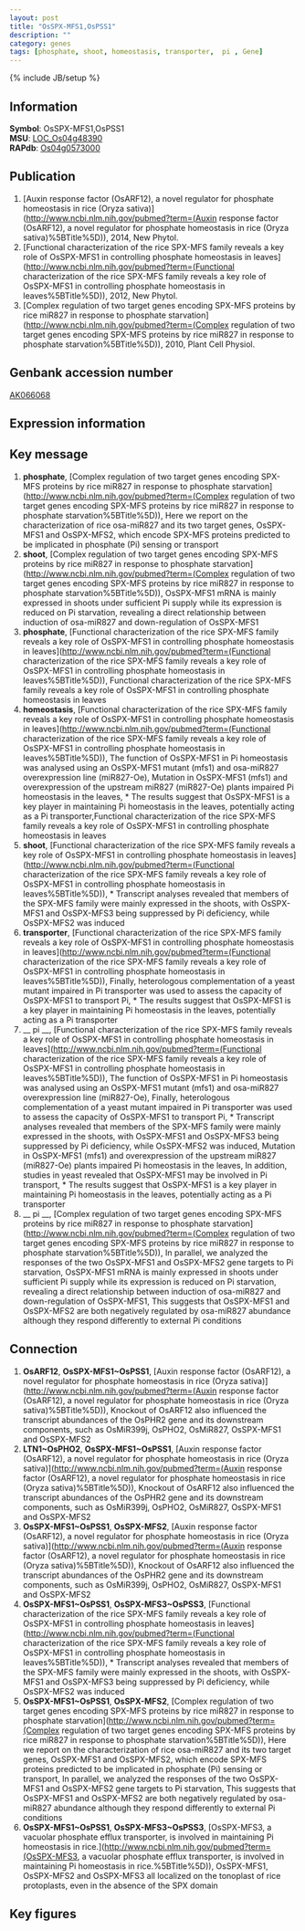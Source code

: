 ```yaml
---
layout: post
title: "OsSPX-MFS1,OsPSS1"
description: ""
category: genes
tags: [phosphate, shoot, homeostasis, transporter,  pi , Gene]
---
```

{% include JB/setup %}

## Information
__Symbol__: OsSPX-MFS1,OsPSS1  
__MSU__: [LOC_Os04g48390](http://rice.plantbiology.msu.edu/cgi-bin/ORF_infopage.cgi?orf=LOC_Os04g48390)  
__RAPdb__: [Os04g0573000](http://rapdb.dna.affrc.go.jp/viewer/gbrowse_details/irgsp1?name=Os04g0573000)  

## Publication
1. [Auxin response factor (OsARF12), a novel regulator for phosphate homeostasis in rice (Oryza sativa)](http://www.ncbi.nlm.nih.gov/pubmed?term=(Auxin response factor (OsARF12), a novel regulator for phosphate homeostasis in rice (Oryza sativa)%5BTitle%5D)), 2014, New Phytol.
2. [Functional characterization of the rice SPX-MFS family reveals a key role of OsSPX-MFS1 in controlling phosphate homeostasis in leaves](http://www.ncbi.nlm.nih.gov/pubmed?term=(Functional characterization of the rice SPX-MFS family reveals a key role of OsSPX-MFS1 in controlling phosphate homeostasis in leaves%5BTitle%5D)), 2012, New Phytol.
3. [Complex regulation of two target genes encoding SPX-MFS proteins by rice miR827 in response to phosphate starvation](http://www.ncbi.nlm.nih.gov/pubmed?term=(Complex regulation of two target genes encoding SPX-MFS proteins by rice miR827 in response to phosphate starvation%5BTitle%5D)), 2010, Plant Cell Physiol.

## Genbank accession number
[AK066068](http://www.ncbi.nlm.nih.gov/nuccore/AK066068)

## Expression information

## Key message
1. __phosphate__, [Complex regulation of two target genes encoding SPX-MFS proteins by rice miR827 in response to phosphate starvation](http://www.ncbi.nlm.nih.gov/pubmed?term=(Complex regulation of two target genes encoding SPX-MFS proteins by rice miR827 in response to phosphate starvation%5BTitle%5D)), Here we report on the characterization of rice osa-miR827 and its two target genes, OsSPX-MFS1 and OsSPX-MFS2, which encode SPX-MFS proteins predicted to be implicated in phosphate (Pi) sensing or transport
2. __shoot__, [Complex regulation of two target genes encoding SPX-MFS proteins by rice miR827 in response to phosphate starvation](http://www.ncbi.nlm.nih.gov/pubmed?term=(Complex regulation of two target genes encoding SPX-MFS proteins by rice miR827 in response to phosphate starvation%5BTitle%5D)),  OsSPX-MFS1 mRNA is mainly expressed in shoots under sufficient Pi supply while its expression is reduced on Pi starvation, revealing a direct relationship between induction of osa-miR827 and down-regulation of OsSPX-MFS1
3. __phosphate__, [Functional characterization of the rice SPX-MFS family reveals a key role of OsSPX-MFS1 in controlling phosphate homeostasis in leaves](http://www.ncbi.nlm.nih.gov/pubmed?term=(Functional characterization of the rice SPX-MFS family reveals a key role of OsSPX-MFS1 in controlling phosphate homeostasis in leaves%5BTitle%5D)), Functional characterization of the rice SPX-MFS family reveals a key role of OsSPX-MFS1 in controlling phosphate homeostasis in leaves
4. __homeostasis__, [Functional characterization of the rice SPX-MFS family reveals a key role of OsSPX-MFS1 in controlling phosphate homeostasis in leaves](http://www.ncbi.nlm.nih.gov/pubmed?term=(Functional characterization of the rice SPX-MFS family reveals a key role of OsSPX-MFS1 in controlling phosphate homeostasis in leaves%5BTitle%5D)),  The function of OsSPX-MFS1 in Pi homeostasis was analysed using an OsSPX-MFS1 mutant (mfs1) and osa-miR827 overexpression line (miR827-Oe), Mutation in OsSPX-MFS1 (mfs1) and overexpression of the upstream miR827 (miR827-Oe) plants impaired Pi homeostasis in the leaves, * The results suggest that OsSPX-MFS1 is a key player in maintaining Pi homeostasis in the leaves, potentially acting as a Pi transporter,Functional characterization of the rice SPX-MFS family reveals a key role of OsSPX-MFS1 in controlling phosphate homeostasis in leaves
5. __shoot__, [Functional characterization of the rice SPX-MFS family reveals a key role of OsSPX-MFS1 in controlling phosphate homeostasis in leaves](http://www.ncbi.nlm.nih.gov/pubmed?term=(Functional characterization of the rice SPX-MFS family reveals a key role of OsSPX-MFS1 in controlling phosphate homeostasis in leaves%5BTitle%5D)),  * Transcript analyses revealed that members of the SPX-MFS family were mainly expressed in the shoots, with OsSPX-MFS1 and OsSPX-MFS3 being suppressed by Pi deficiency, while OsSPX-MFS2 was induced
6. __transporter__, [Functional characterization of the rice SPX-MFS family reveals a key role of OsSPX-MFS1 in controlling phosphate homeostasis in leaves](http://www.ncbi.nlm.nih.gov/pubmed?term=(Functional characterization of the rice SPX-MFS family reveals a key role of OsSPX-MFS1 in controlling phosphate homeostasis in leaves%5BTitle%5D)),  Finally, heterologous complementation of a yeast mutant impaired in Pi transporter was used to assess the capacity of OsSPX-MFS1 to transport Pi, * The results suggest that OsSPX-MFS1 is a key player in maintaining Pi homeostasis in the leaves, potentially acting as a Pi transporter
7. __ pi __, [Functional characterization of the rice SPX-MFS family reveals a key role of OsSPX-MFS1 in controlling phosphate homeostasis in leaves](http://www.ncbi.nlm.nih.gov/pubmed?term=(Functional characterization of the rice SPX-MFS family reveals a key role of OsSPX-MFS1 in controlling phosphate homeostasis in leaves%5BTitle%5D)),  The function of OsSPX-MFS1 in Pi homeostasis was analysed using an OsSPX-MFS1 mutant (mfs1) and osa-miR827 overexpression line (miR827-Oe), Finally, heterologous complementation of a yeast mutant impaired in Pi transporter was used to assess the capacity of OsSPX-MFS1 to transport Pi, * Transcript analyses revealed that members of the SPX-MFS family were mainly expressed in the shoots, with OsSPX-MFS1 and OsSPX-MFS3 being suppressed by Pi deficiency, while OsSPX-MFS2 was induced, Mutation in OsSPX-MFS1 (mfs1) and overexpression of the upstream miR827 (miR827-Oe) plants impaired Pi homeostasis in the leaves, In addition, studies in yeast revealed that OsSPX-MFS1 may be involved in Pi transport, * The results suggest that OsSPX-MFS1 is a key player in maintaining Pi homeostasis in the leaves, potentially acting as a Pi transporter
8. __ pi __, [Complex regulation of two target genes encoding SPX-MFS proteins by rice miR827 in response to phosphate starvation](http://www.ncbi.nlm.nih.gov/pubmed?term=(Complex regulation of two target genes encoding SPX-MFS proteins by rice miR827 in response to phosphate starvation%5BTitle%5D)),  In parallel, we analyzed the responses of the two OsSPX-MFS1 and OsSPX-MFS2 gene targets to Pi starvation, OsSPX-MFS1 mRNA is mainly expressed in shoots under sufficient Pi supply while its expression is reduced on Pi starvation, revealing a direct relationship between induction of osa-miR827 and down-regulation of OsSPX-MFS1, This suggests that OsSPX-MFS1 and OsSPX-MFS2 are both negatively regulated by osa-miR827 abundance although they respond differently to external Pi conditions

## Connection
1. __OsARF12__, __OsSPX-MFS1~OsPSS1__, [Auxin response factor (OsARF12), a novel regulator for phosphate homeostasis in rice (Oryza sativa)](http://www.ncbi.nlm.nih.gov/pubmed?term=(Auxin response factor (OsARF12), a novel regulator for phosphate homeostasis in rice (Oryza sativa)%5BTitle%5D)),  Knockout of OsARF12 also influenced the transcript abundances of the OsPHR2 gene and its downstream components, such as OsMiR399j, OsPHO2, OsMiR827, OsSPX-MFS1 and OsSPX-MFS2
2. __LTN1~OsPHO2__, __OsSPX-MFS1~OsPSS1__, [Auxin response factor (OsARF12), a novel regulator for phosphate homeostasis in rice (Oryza sativa)](http://www.ncbi.nlm.nih.gov/pubmed?term=(Auxin response factor (OsARF12), a novel regulator for phosphate homeostasis in rice (Oryza sativa)%5BTitle%5D)),  Knockout of OsARF12 also influenced the transcript abundances of the OsPHR2 gene and its downstream components, such as OsMiR399j, OsPHO2, OsMiR827, OsSPX-MFS1 and OsSPX-MFS2
3. __OsSPX-MFS1~OsPSS1__, __OsSPX-MFS2__, [Auxin response factor (OsARF12), a novel regulator for phosphate homeostasis in rice (Oryza sativa)](http://www.ncbi.nlm.nih.gov/pubmed?term=(Auxin response factor (OsARF12), a novel regulator for phosphate homeostasis in rice (Oryza sativa)%5BTitle%5D)),  Knockout of OsARF12 also influenced the transcript abundances of the OsPHR2 gene and its downstream components, such as OsMiR399j, OsPHO2, OsMiR827, OsSPX-MFS1 and OsSPX-MFS2
4. __OsSPX-MFS1~OsPSS1__, __OsSPX-MFS3~OsPSS3__, [Functional characterization of the rice SPX-MFS family reveals a key role of OsSPX-MFS1 in controlling phosphate homeostasis in leaves](http://www.ncbi.nlm.nih.gov/pubmed?term=(Functional characterization of the rice SPX-MFS family reveals a key role of OsSPX-MFS1 in controlling phosphate homeostasis in leaves%5BTitle%5D)),  * Transcript analyses revealed that members of the SPX-MFS family were mainly expressed in the shoots, with OsSPX-MFS1 and OsSPX-MFS3 being suppressed by Pi deficiency, while OsSPX-MFS2 was induced
5. __OsSPX-MFS1~OsPSS1__, __OsSPX-MFS2__, [Complex regulation of two target genes encoding SPX-MFS proteins by rice miR827 in response to phosphate starvation](http://www.ncbi.nlm.nih.gov/pubmed?term=(Complex regulation of two target genes encoding SPX-MFS proteins by rice miR827 in response to phosphate starvation%5BTitle%5D)), Here we report on the characterization of rice osa-miR827 and its two target genes, OsSPX-MFS1 and OsSPX-MFS2, which encode SPX-MFS proteins predicted to be implicated in phosphate (Pi) sensing or transport, In parallel, we analyzed the responses of the two OsSPX-MFS1 and OsSPX-MFS2 gene targets to Pi starvation, This suggests that OsSPX-MFS1 and OsSPX-MFS2 are both negatively regulated by osa-miR827 abundance although they respond differently to external Pi conditions
6. __OsSPX-MFS1~OsPSS1__, __OsSPX-MFS3~OsPSS3__, [OsSPX-MFS3, a vacuolar phosphate efflux transporter, is involved in maintaining Pi homeostasis in rice.](http://www.ncbi.nlm.nih.gov/pubmed?term=(OsSPX-MFS3, a vacuolar phosphate efflux transporter, is involved in maintaining Pi homeostasis in rice.%5BTitle%5D)),  OsSPX-MFS1, OsSPX-MFS2 and OsSPX-MFS3 all localized on the tonoplast of rice protoplasts, even in the absence of the SPX domain

## Key figures


